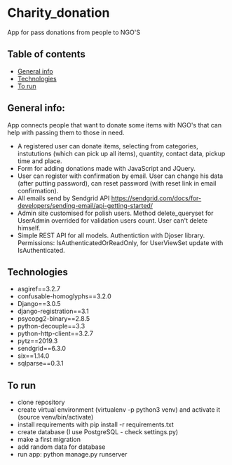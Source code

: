 # Charity_donation
App for pass donations from people to NGO'S

## Table of contents
* [General info](#general-info)
* [Technologies](#technologies)
* [To run](#to-run)


## General info:
App connects people that want to donate some items with NGO's that can help with passing them to those in need. 
* A registered user can donate items, selecting from categories, instututions (which can pick up all items), 
quantity, contact data, pickup time and place. 
* Form for adding donations made with JavaScript and JQuery.
* User can register with confirmation by email. User can change his data (after putting password), can reset password 
(with reset link in email confirmation).
* All emails send by Sendgrid API https://sendgrid.com/docs/for-developers/sending-email/api-getting-started/
* Admin site customised for polish users. Method delete_queryset for UserAdmin overrided for validation users count. 
User can't delete himself.
* Simple REST API for all models. Authentiction with Djoser library. Permissions: IsAuthenticatedOrReadOnly, for UserViewSet update with IsAuthenticated.




## Technologies

* asgiref==3.2.7
* confusable-homoglyphs==3.2.0
* Django==3.0.5
* django-registration==3.1
* psycopg2-binary==2.8.5
* python-decouple==3.3
* python-http-client==3.2.7
* pytz==2019.3
* sendgrid==6.3.0
* six==1.14.0
* sqlparse==0.3.1

## To run
* clone repository
* create virtual environment (virtualenv -p python3 venv) and activate it  (source venv/bin/activate)
* install requirements with pip install -r requirements.txt
* create database (I use PostgreSQL - check settings.py)
* make a first migration
* add random data for database
* run app: python manage.py runserver



